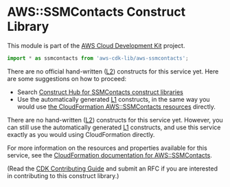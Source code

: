 # AWS::SSMContacts Construct Library


This module is part of the [AWS Cloud Development Kit](https://github.com/aws/aws-cdk) project.

```ts nofixture
import * as ssmcontacts from 'aws-cdk-lib/aws-ssmcontacts';
```

<!--BEGIN CFNONLY DISCLAIMER-->

There are no official hand-written ([L2](https://docs.aws.amazon.com/cdk/latest/guide/constructs.html#constructs_lib)) constructs for this service yet. Here are some suggestions on how to proceed:

- Search [Construct Hub for SSMContacts construct libraries](https://constructs.dev/search?q=ssmcontacts)
- Use the automatically generated [L1](https://docs.aws.amazon.com/cdk/latest/guide/constructs.html#constructs_l1_using) constructs, in the same way you would use [the CloudFormation AWS::SSMContacts resources](https://docs.aws.amazon.com/AWSCloudFormation/latest/UserGuide/AWS_SSMContacts.html) directly.


<!--BEGIN CFNONLY DISCLAIMER-->

There are no hand-written ([L2](https://docs.aws.amazon.com/cdk/latest/guide/constructs.html#constructs_lib)) constructs for this service yet. 
However, you can still use the automatically generated [L1](https://docs.aws.amazon.com/cdk/latest/guide/constructs.html#constructs_l1_using) constructs, and use this service exactly as you would using CloudFormation directly.

For more information on the resources and properties available for this service, see the [CloudFormation documentation for AWS::SSMContacts](https://docs.aws.amazon.com/AWSCloudFormation/latest/UserGuide/AWS_SSMContacts.html).

(Read the [CDK Contributing Guide](https://github.com/aws/aws-cdk/blob/main/CONTRIBUTING.md) and submit an RFC if you are interested in contributing to this construct library.)

<!--END CFNONLY DISCLAIMER-->
